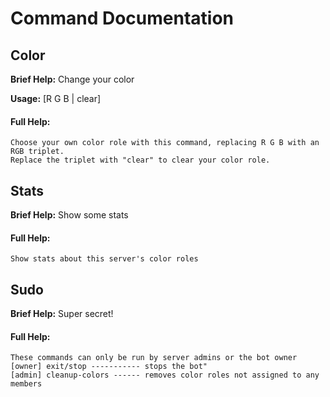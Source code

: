 # Command Documentation

## Color
**Brief Help:** Change your color

**Usage:** [R G B | clear]
#### Full Help:
```
Choose your own color role with this command, replacing R G B with an RGB triplet.
Replace the triplet with "clear" to clear your color role.
```

## Stats
**Brief Help:** Show some stats

#### Full Help:
```
Show stats about this server's color roles
```

## Sudo
**Brief Help:** Super secret!

#### Full Help:
```
These commands can only be run by server admins or the bot owner
[owner] exit/stop ----------- stops the bot"
[admin] cleanup-colors ------ removes color roles not assigned to any members
```
